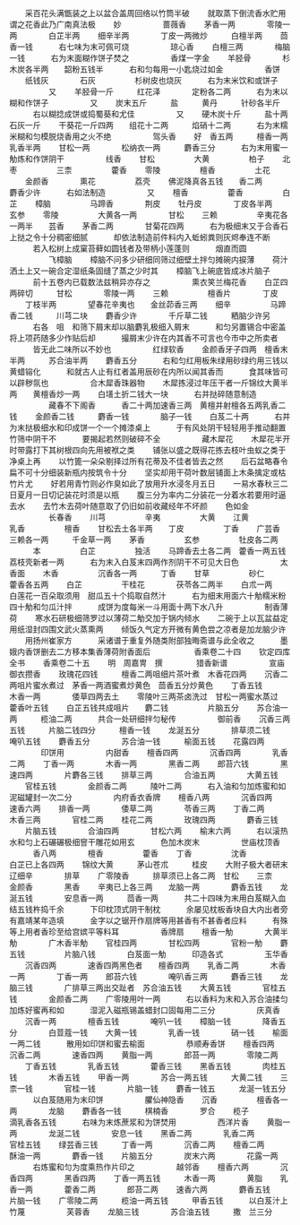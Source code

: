<!-- { "loadSidebar": true } -->
　　采百花头满甑装之上以盆合盖周回络以竹筒半破
　　就取蒸下倒流香水贮用谓之花香此乃广南真法极
　　妙
　　　　　蔷薇香
　　茅香一两　　　　零陵一两　　　　白芷半两
　　细辛半两　　　　丁皮一两微炒　　　白檀半两
　　茴香一钱
　　　右七味为末可佩可烧
　　　　　琼心香
　　白檀三两　　　　梅脑一钱
　　　右为末面糊作饼子焚之
　　　　　香煤一字金
　　羊胫骨　　　　杉木炭各半两　　韶粉五钱半
　　　右和匀每用一小匙烧过如金
　　　　　香饼
　　纸钱灰　　　　石灰　　　　　杉树皮也烧灰
　　　右为末米饮和或饼子
　　　　　又
　　羊胫骨一斤　　　红花泽　　　　定粉各二两
　　　右为末以糊和作饼子
　　　　　又
　　炭末五斤　　　盐　　　黄丹　　　针砂各半斤
　　　右以糊捻成饼或捣蜀葵和尤佳
　　　　　又
　　硬木炭十斤　　　盐十两　　　　　石灰一斤
　　干葵花一斤四两　　组花十二两　　　焰硝十二两
　　　右为末糯米糊和匀模脱烧香用之火不绝
　　　　　驾头香
　　好　香五两　　　檀香一两　　　　乳香半两
　　甘松一两　　　　松纳衣一两　　　麝香三分
　　　右为末用蜜一觔炼和作饼阴干
　　　　　线香
　　甘松　　　　　大黄　　　　　柏子
　　北枣　　　　　三柰　　　　　藿香
　　零陵　　　　　檀香　　　　　土花
　　金颜香　　　　熏花　　　　　荔壳
　　佛泥降真各五钱　　香二两　　　　麝香少许
　　　右如法制造
　　　　　又
　　檀香　　　　　藿香　　　　　白芷
　　樟脑　　　　　马蹄香　　　　荆皮
　　牡丹皮　　　　丁皮各半两　　　玄参
　　零陵　　　　　大黄各一两　　　　甘松
　　三赖　　　　　辛夷花各一两半　　芸香
　　茅香二两　　　　甘菊花四两
　　　右为极细末又于合香石上挞之令十分稠密细腻
　　　却依法制造前件料内入蚯蚓粪则灰烬奉连不断
　　　若入松树上成窠苔藓如圆钱者及带柄小莲蓬则
　　　烟直而圆
　　　　　飞樟脑
　　樟脑不问多少研细同筛过细壁土拌匀摊碗内捩薄
　　荷汁洒土上又一碗合定湿纸条固缝了蒸之少时其
　　樟脑飞上碗底皆成冰片脑子
　　　前十五卷内已载数法兹稍异亦存之
　　　　　熏衣笑兰梅花香
　　白芷四两碎切　　　甘松　　　　零陵一两
　　三赖　　　　　檀香片　　　　丁皮
　　丁枝半两　　　　望春花辛夷也　　金丝茆香三两
　　细辛　　　　　马蹄香二钱　　　川芎二块
　　麝香少许　　　　千斤草二钱　　　粞脑少许另
　　　右各　咀　和筛下屑末却以脑麝乳极细入屑末
　　　和匀另置锡合中密盖将上项药随多少作贴后却
　　　撮屑末少许在内其香不可言也今市中之所卖者
　　　皆无此二味所以不妙也
　　　　　红绿软香
　　金颜香牙子四两　檀香末半两　　　苏合油半两
　　麝香五分
　　　右和匀红用板朱绿用砂绿约用三钱以黄蜡镕化
　　　和就古人止有红者盖用辰砂在内所以闻其香而
　　　食其味皆可以辟秽氛也
　　　　　合木犀香珠器物
　　木犀拣浸过年压干者一斤锦纹大黄半两　　黄檀香炒一两
　　白墡土折二钱大一块
　　　右并挞碎随意制造
　　　　　藏春不下阁香
　　　香二十两加速香三两　黄檀并射檀各五两乳香二钱
　　金颜香二钱　　　麝香一钱　　　　脑子一钱
　　白芨二十两
　　　右并为末挞极细水和印成饼一个一个摊漆桌上
　　　于有风处阴干轻轻用手推动翻置竹筛中阴干不
　　　要揭起若然则破碎不全
　　　　　藏木犀花
　　木犀花半开时带露打下其树根四向先用被袱之类
　　铺张以盛之既得花拣去枝叶虫蚁之类于净桌上再
　　以竹篦一朵朵剔择过所有花蒂及不佳者皆去之然
　　后石盆略春令扁不可十分细装新瓶内按筑令十分
　　坚实却用干荷叶数层铺面上木条擒定或枯竹片尤
　　好若用青竹则必作臭如此了放用升水浸冬月五日
　　一易水春秋三二日夏月一日切记装花时须是以瓶
　　腹三分为率内二分装花一分着水若要用时逼去水
　　去竹木去荷叶随意取了仍旧如前收藏经年不坏颜
　　色如金
　　　　　长春香
　　川芎　　　　　辛夷　　　　　大黄
　　江黄　　　　　乳香　　　　　檀香
　　甘松去土各半两　　丁皮　　　　　丁香
　　广芸香　　　　三赖各一两　　　千金草一两
　　茅香　　　　　玄参　　　　　牡皮各二两
　　　本　　　　　白芷　　　　　独活
　　马蹄香去土各二两　藿香一两五钱　　　荔枝壳新者一两
　　　右为末入白芨末四两作剂阴干不可见大日色
　　　　　太　香面
　　木香　　　　　沉香各一两　　　丁香
　　甘草　　　　　砂仁　　　　　藿香各五两
　　白芷　　　　　干桂花　　　　茯苓各二两半
　　白朮一两　　　　白莲花一百朵取须用　甜瓜五十个捣取自然汁
　　　右为细末用面六十觔糯米粉四十觔和匀瓜汁拌
　　　成饼为度每米一斗用面十两下水八升
　　　　　制香薄荷
　　寒水石研极细筛罗过以薄荷二觔交加于锅内倾水
　　二碗于上以瓦盆益定用纸湿封四围文武火蒸熏两
　　倾饭久气定方开微有黄色尝之凉者是加龙脑少许
　　用扬州崔家方
　　　采诸谱于重复外随类附部独晦斋谱与此全收之
　　　墨娥内香饼删去二方移本集香薄荷附香面后
　　
　　　香乘卷二十四
　　钦定四库全书
　　香乘卷二十五
　　明　周嘉冑　撰
　　　　猎香新谱
　　　　　宣庙御衣攒香
　　玫瑰花四钱　　　檀香二两咀细片茶叶煮　木香花四两
　　沉香二两咀片蜜水煮过　茅香一两酒蜜煮炒黄色　茴香五分炒黄色
　　丁香五钱　　　　木香一两　　　　倭草四两去土
　　零陵叶三两茶卤洗过　甘松一两蜜水蒸过　　藿香叶五钱
　　白芷五钱共成咀片　　麝二钱　　　　　片脑五分
　　苏合油一两　　　榄油二两
　　　共合一处研细拌匀秘传
　　　　　御前香
　　沉香三两五钱　　　片脑二钱四分　　　檀香一钱
　　龙涎五分　　　　排草须二钱　　　唵叭五钱
　　麝香五分　　　　苏合油一钱　　　榆面五钱
　　花露四两
　　　　印饼用
　　　　　内甜香
　　檀香四两　　　　沉香四两　　　　乳香二两
　　丁香一两　　　　木香一两　　　　黑香二两
　　郎苔六钱　　　　黑速四两　　　　片麝各三钱
　　排草三两　　　　合油五两　　　　大黄五钱
　　官桂五钱　　　　金颜香二两　　　陵叶二两
　　　右入油和匀加炼蜜和如泥磁罐封一次二分
　　　　　内府香衣香牌
　　檀香八两　　　　沉香四两　　　　速香六两
　　排香一两　　　　倭草二两　　　　苓香三两
　　丁香二两　　　　木香三两　　　　官桂二两
　　桂花二两　　　　玫瑰四两　　　　麝香三钱
　　片脑五钱　　　　合油四两　　　　甘松六两
　　榆末六两
　　　右以滚热水和匀上石碾碾极细窨干雕花如用玄
　　　色加木炭末
　　　　　世庙枕顶香
　　　香八两　　　　檀香　　　　　藿香
　　丁香　　　　　沈香　　　　　白芷已上各四两
　　锦纹大黄　　　茅山苍朮　　　桂皮
　　大附子极大者研末　辽细辛　　　　排草
　　广零陵香　　　排草须已上各二两　甘松
　　三柰　　　　　金颜香　　　　黑香
　　辛夷已上各三两　　龙脑一两　　　　麝香五钱
　　龙涎五钱　　　　安息香一两　　　茴香一两
　　　共二十四味为末用白芨糊入血结五钱杵捣千余
　　　下印枕顶式阴干制枕
　　　余屡见枕板香块自大内出者旁有嘉靖某年造填
　　　金字以之锯开作扇牌等用甚香有不甚香者应料
　　　有殊等上用者香珍至给宫嫔平等料耳
　　　　　香牌扇
　　檀香一觔　　　　大黄半觔　　　　广木香半觔
　　官桂四两　　　　甘松四两　　　　官粉一觔
　　麝五钱　　　　　片脑八钱　　　　白芨面一觔
　　　印造各式
　　　　　玉华香
　　沉香四两　　　　速香四两黑色者　　檀香四两
　　乳香二两　　　　木香一两　　　　丁香一两
　　郎苔六钱　　　　唵叭香三两　　　麝香三钱
　　龙脑三钱　　　　广排草三两出交趾者　苏合油五钱
　　大黄五钱　　　　官桂五钱　　　　金颜香二两
　　广零陵用叶一两
　　　右以香料为末和入苏合油揉匀加炼好蜜再和如
　　　湿泥入磁瓶锡盖蜡封口固每用二三分
　　　　　庆真香
　　沉香一两　　　　檀香五钱　　　　唵叭一钱
　　樟脑一钱　　　　降香五分　　　　白荳蔻一钱
　　大黄一钱　　　　乳香一钱　　　　硝一钱
　　榆面一两二钱
　　　散用如印饼和蜜去榆面
　　　　　恭顺寿香饼
　　檀香四两　　　　沉香二两　　　　速香四两
　　黄脂一两　　　　郎苔一两　　　　零陵二两
　　丁香五钱　　　　乳香五钱　　　　藿香三钱
　　黑香五钱　　　　肉桂五钱　　　　木香五钱
　　甲香一两　　　　苏合一两五钱　　　大黄二钱
　　三柰一钱　　　　官桂一钱　　　　片脑一钱
　　麝香一钱五　　　龙涎一钱五分
　　　以白芨随用为末印饼
　　　　　臞仙神隐香
　　沉香　　　　　檀香各一两　　　　龙脑
　　麝香各一钱　　　棋楠香　　　　罗合
　　榄子　　　　　滴乳香各五钱
　　　右味为末炼蔗浆和为饼焚用
　　　　　西洋片香
　　黄脂一两　　　　龙涎二钱　　　　安息一钱
　　黑香二两　　　　乳香二两　　　　官桂五钱
　　绿芸香三钱　　　丁香一两　　　　沉香二两
　　檀香二两　　　　酥油一两　　　　麝香一钱
　　片脑五分　　　　炭末六两　　　　花露一两
　　　右炼蜜和匀为度乘热作片印之
　　　　　越邻香
　　檀香六两　　　　沉香四两　　　　黑香四两
　　丁香一两五钱　　　木香一两　　　　黄脂
　　乳香一两　　　　藿香二两　　　　郎苔二两
　　速香六两　　　　麝香五钱　　　　片脑一钱
　　广零陵二两　　　榄油一两五钱　　　甲香五钱
　　　以白芨汁上竹蔑
　　　　　芙蓉香
　　龙脑三钱　　　　苏合油五钱　　　撒　兰三分
